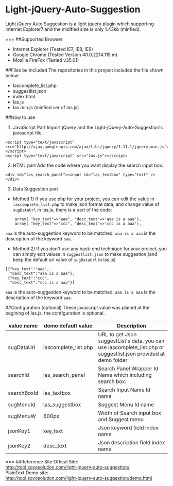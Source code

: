# Light-jQuery-Auto-Suggestion
Light jQuery Auto Suggestion is a light jquery plugin which supporting Internet Explorer7 and the midified size is only 1.43kb (minfied).

===
##Supported Browser
- Internet Explorer (Tested IE7, IE8, IE9)
- Google Chrome     (Tested Version 40.0.2214.115 m)
- Mozilla FireFox   (Tested v35.01)

##Files be included
The repositories in this project included the file shown below:
- lascomplete_list.php
- suggestlist.json
- index.html
- las.js
- las.min.js (minfied ver of las.js)

##How to use
1) JavaScript Part
Import jQuery and the Light-jQuery-Auto-Suggestion's javascript file.
```
<script type="text/javascript" src="http://ajax.googleapis.com/ajax/libs/jquery/1.11.1/jquery.min.js"></script>
<script type="text/javascript" src="las.js"></script>
```
2) HTML part
Add the code where you want display the search input box:
```
<div id="las_search_panel"><input id="las_textbox" type="text" /></div>
```
3) Data Suggestion part
- Method 1) 
If you use php for your project, you can edit the value in `lascomplete_list.php` to make json format data, and change value of `sugDataUrl` in las.js, there is a part of the code:
```
    array( "key_text"=>"aaa", "desc_text"=>'aaa is a aaa'),
    array( "key_text"=>"ccc", "desc_text"=>'ccc is a aaa'),
```
`aaa` is the auto-suggestion keyword to be matched, `aaa is a aaa` is the description of the keyword `aaa`.

- Method 2) 
If you don't use any back-end technique for your project, you can simply edit values in `suggestlist.json` to make suggestion (and keep the default url value of `sugDataUrl` in las.js)
```
[{"key_text":"aaa",
  "desc_text":"aaa is a aaa"},
 {"key_text":"ccc",
  "desc_text":"ccc is a aaa"}]
```
`aaa` is the auto-suggestion keyword to be matched, `aaa is a aaa` is the description of the keyword `aaa`.

##Configuration (optional)
These javascript value was placed at the begining of las.js, the configuration is optional.

 value name  | demo default value   | Description                                               
-------------|----------------------|-------------------------------------------
 sugDataUrl  | lascomplete_list.php | URL to get Json suggestList's data, you can use lascomplete_list.php or suggestlist.json provided at demo folder                      
 searchId    | las_search_panel     | Search Panel Wrapper Id Name which including search box.  
 searchBoxId | las_textbox          | Search Input Name Id name                                 
 sugMenuId   | las_suggestbox       | Suggest Menu Id name                                      
 sugMenuW    | 600px                | Width of Search input box and Suggest menu                
 jsonKey1    | key_text             | Json keyword field index name                             
 jsonKey2    | desc_text            | Json description field index name                         


===
##Reference Site
Offical Site:<br />
http://tool.soyosolution.com/light-jquery-auto-suggestion/<br />
PlainText Demo site:<br />
http://tool.soyosolution.com/light-jquery-auto-suggestion/demo.html<br />
